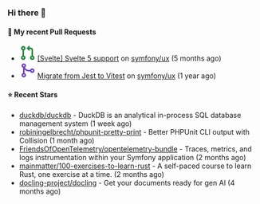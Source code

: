 ### Hi there 👋

#### 🔨 My recent Pull Requests

- ![](./assets/pr-open.svg) [[Svelte] Svelte 5 support](https://github.com/symfony/ux/pull/2288) on [symfony/ux](https://github.com/symfony/ux) (5 months ago)
- ![](./assets/pr-merged.svg) [Migrate from Jest to Vitest](https://github.com/symfony/ux/pull/1202) on [symfony/ux](https://github.com/symfony/ux) (1 year ago)

#### ⭐ Recent Stars

- [duckdb/duckdb](https://github.com/duckdb/duckdb) - DuckDB is an analytical in-process SQL database management system (1 week ago)
- [robiningelbrecht/phpunit-pretty-print](https://github.com/robiningelbrecht/phpunit-pretty-print) - Better PHPUnit CLI output with Collision (1 month ago)
- [FriendsOfOpenTelemetry/opentelemetry-bundle](https://github.com/FriendsOfOpenTelemetry/opentelemetry-bundle) - Traces, metrics, and logs instrumentation within your Symfony application (2 months ago)
- [mainmatter/100-exercises-to-learn-rust](https://github.com/mainmatter/100-exercises-to-learn-rust) - A self-paced course to learn Rust, one exercise at a time. (2 months ago)
- [docling-project/docling](https://github.com/docling-project/docling) - Get your documents ready for gen AI (4 months ago)